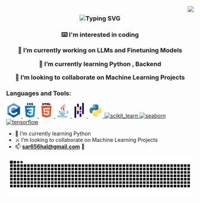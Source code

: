 <img align = "right" src = "https://visitor-badge.laobi.icu/badge?page_id=Sar-Hal.Sar-Hal"/>

<h3 align = "center"><img src="https://readme-typing-svg.herokuapp.com?font=Nerko+One&size=35&duration=2000&pause=1500&color=19F7F7&center=true&vCenter=true&width=200&height=80&lines=Hi+there+👋;I'm+Sar-Hal" alt="Typing SVG" />
</h3>

<h3 align="center"> 
  
 ⌨️ I'm interested in coding

 🔭 I’m currently working on  **LLMs and Finetuning Models**
 
 🌱 I’m currently learning **Python , Backend**
 
 👯 I’m looking to collaborate on **Machine Learning Projects**
</h3>

<p align="left">
</p>

<h3 align="left">Languages and Tools:</h3>
<p align="left"> <a href="https://www.cprogramming.com/" target="_blank" rel="noreferrer"> <img src="https://raw.githubusercontent.com/devicons/devicon/master/icons/c/c-original.svg" alt="c" width="40" height="40"/> </a> <a href="https://www.w3schools.com/css/" target="_blank" rel="noreferrer"> <img src="https://raw.githubusercontent.com/devicons/devicon/master/icons/css3/css3-original-wordmark.svg" alt="css3" width="40" height="40"/> </a> <a href="https://www.w3.org/html/" target="_blank" rel="noreferrer"> <img src="https://raw.githubusercontent.com/devicons/devicon/master/icons/html5/html5-original-wordmark.svg" alt="html5" width="40" height="40"/> </a> <a href="https://www.java.com" target="_blank" rel="noreferrer"> <img src="https://raw.githubusercontent.com/devicons/devicon/master/icons/java/java-original.svg" alt="java" width="40" height="40"/> </a> <a href="https://pandas.pydata.org/" target="_blank" rel="noreferrer"> <img src="https://raw.githubusercontent.com/devicons/devicon/2ae2a900d2f041da66e950e4d48052658d850630/icons/pandas/pandas-original.svg" alt="pandas" width="40" height="40"/> </a> <a href="https://www.python.org" target="_blank" rel="noreferrer"> <img src="https://raw.githubusercontent.com/devicons/devicon/master/icons/python/python-original.svg" alt="python" width="40" height="40"/> </a> <a href="https://scikit-learn.org/" target="_blank" rel="noreferrer"> <img src="https://upload.wikimedia.org/wikipedia/commons/0/05/Scikit_learn_logo_small.svg" alt="scikit_learn" width="40" height="40"/> </a> <a href="https://seaborn.pydata.org/" target="_blank" rel="noreferrer"> <img src="https://seaborn.pydata.org/_images/logo-mark-lightbg.svg" alt="seaborn" width="40" height="40"/> </a> <a href="https://www.tensorflow.org" target="_blank" rel="noreferrer"> <img src="https://www.vectorlogo.zone/logos/tensorflow/tensorflow-icon.svg" alt="tensorflow" width="40" height="40"/> </a> </p>

- 🌱 I’m currently learning Python
- ⚔️ I’m looking to collaborate on Machine Learning Projects
- 📫 **sar656hal@gmail.com** 👀


<picture>
  <source media="(prefers-color-scheme: dark)" srcset="https://raw.githubusercontent.com/Sar-Hal/Sar-Hal/output/github-contribution-grid-snake-dark.svg">
  <source media="(prefers-color-scheme: light)" srcset="https://raw.githubusercontent.com/Sar-Hal/Sar-Hal/output/github-contribution-grid-snake.svg">
  <img alt="github contribution grid snake animation" src="https://raw.githubusercontent.com/Sar-Hal/Sar-Hal/output/github-contribution-grid-snake.svg">
</picture>
<!---
Sar-Hal/Sar-Hal is a ✨ special ✨ repository because its `README.md` (this file) appears on your GitHub profile.
You can click the Preview link to take a look at your changes.
--->
